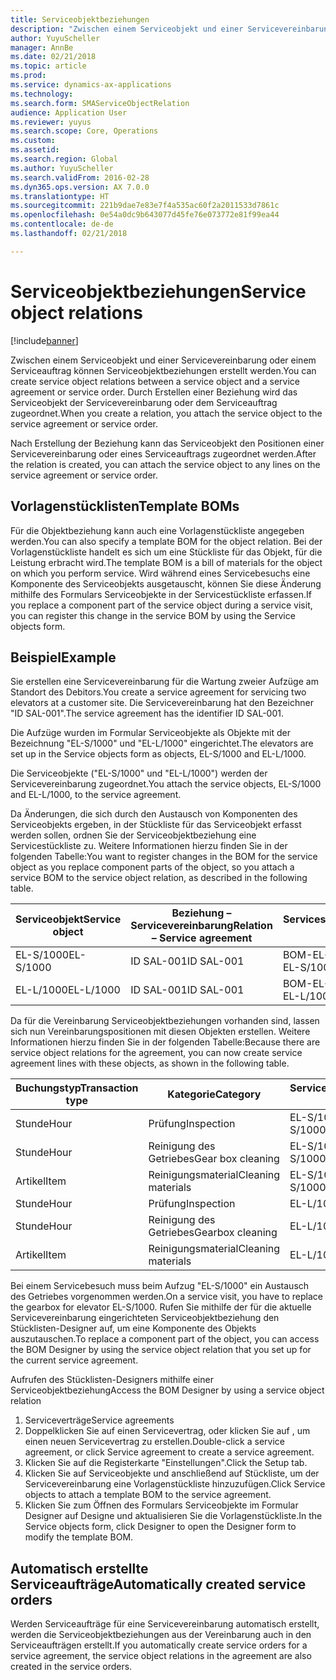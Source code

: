 ```yaml
---
title: Serviceobjektbeziehungen
description: "Zwischen einem Serviceobjekt und einer Servicevereinbarung oder einem Serviceauftrag können Serviceobjektbeziehungen erstellt werden."
author: YuyuScheller
manager: AnnBe
ms.date: 02/21/2018
ms.topic: article
ms.prod: 
ms.service: dynamics-ax-applications
ms.technology: 
ms.search.form: SMAServiceObjectRelation
audience: Application User
ms.reviewer: yuyus
ms.search.scope: Core, Operations
ms.custom: 
ms.assetid: 
ms.search.region: Global
ms.author: YuyuScheller
ms.search.validFrom: 2016-02-28
ms.dyn365.ops.version: AX 7.0.0
ms.translationtype: HT
ms.sourcegitcommit: 221b9dae7e83e7f4a535ac60f2a2011533d7861c
ms.openlocfilehash: 0e54a0dc9b643077d45fe76e073772e81f99ea44
ms.contentlocale: de-de
ms.lasthandoff: 02/21/2018

---
```


# <a name="service-object-relations"></a><span data-ttu-id="2e002-103">Serviceobjektbeziehungen</span><span class="sxs-lookup"><span data-stu-id="2e002-103">Service object relations</span></span> 

[!include[banner](../includes/banner.md)]



<span data-ttu-id="2e002-104">Zwischen einem Serviceobjekt und einer Servicevereinbarung oder einem Serviceauftrag können Serviceobjektbeziehungen erstellt werden.</span><span class="sxs-lookup"><span data-stu-id="2e002-104">You can create service object relations between a service object and a service agreement or service order.</span></span> <span data-ttu-id="2e002-105">Durch Erstellen einer Beziehung wird das Serviceobjekt der Servicevereinbarung oder dem Serviceauftrag zugeordnet.</span><span class="sxs-lookup"><span data-stu-id="2e002-105">When you create a relation, you attach the service object to the service agreement or service order.</span></span>

<span data-ttu-id="2e002-106">Nach Erstellung der Beziehung kann das Serviceobjekt den Positionen einer Servicevereinbarung oder eines Serviceauftrags zugeordnet werden.</span><span class="sxs-lookup"><span data-stu-id="2e002-106">After the relation is created, you can attach the service object to any lines on the service agreement or service order.</span></span>

## <a name="template-boms"></a><span data-ttu-id="2e002-107">Vorlagenstücklisten</span><span class="sxs-lookup"><span data-stu-id="2e002-107">Template BOMs</span></span>

<span data-ttu-id="2e002-108">Für die Objektbeziehung kann auch eine Vorlagenstückliste angegeben werden.</span><span class="sxs-lookup"><span data-stu-id="2e002-108">You can also specify a template BOM for the object relation.</span></span> <span data-ttu-id="2e002-109">Bei der Vorlagenstückliste handelt es sich um eine Stückliste für das Objekt, für die Leistung erbracht wird.</span><span class="sxs-lookup"><span data-stu-id="2e002-109">The template BOM is a bill of materials for the object on which you perform service.</span></span> <span data-ttu-id="2e002-110">Wird während eines Servicebesuchs eine Komponente des Serviceobjekts ausgetauscht, können Sie diese Änderung mithilfe des Formulars Serviceobjekte in der Servicestückliste erfassen.</span><span class="sxs-lookup"><span data-stu-id="2e002-110">If you replace a component part of the service object during a service visit, you can register this change in the service BOM by using the Service objects form.</span></span>

## <a name="example"></a><span data-ttu-id="2e002-111">Beispiel</span><span class="sxs-lookup"><span data-stu-id="2e002-111">Example</span></span>

<span data-ttu-id="2e002-112">Sie erstellen eine Servicevereinbarung für die Wartung zweier Aufzüge am Standort des Debitors.</span><span class="sxs-lookup"><span data-stu-id="2e002-112">You create a service agreement for servicing two elevators at a customer site.</span></span>
<span data-ttu-id="2e002-113">Die Servicevereinbarung hat den Bezeichner "ID SAL-001".</span><span class="sxs-lookup"><span data-stu-id="2e002-113">The service agreement has the identifier ID SAL-001.</span></span>

<span data-ttu-id="2e002-114">Die Aufzüge wurden im Formular Serviceobjekte als Objekte mit der Bezeichnung "EL-S/1000" und "EL-L/1000" eingerichtet.</span><span class="sxs-lookup"><span data-stu-id="2e002-114">The elevators are set up in the Service objects form as objects, EL-S/1000 and EL-L/1000.</span></span>

<span data-ttu-id="2e002-115">Die Serviceobjekte ("EL-S/1000" und "EL-L/1000") werden der Servicevereinbarung zugeordnet.</span><span class="sxs-lookup"><span data-stu-id="2e002-115">You attach the service objects, EL-S/1000 and EL-L/1000, to the service agreement.</span></span>

<span data-ttu-id="2e002-116">Da Änderungen, die sich durch den Austausch von Komponenten des Serviceobjekts ergeben, in der Stückliste für das Serviceobjekt erfasst werden sollen, ordnen Sie der Serviceobjektbeziehung eine Servicestückliste zu. Weitere Informationen hierzu finden Sie in der folgenden Tabelle:</span><span class="sxs-lookup"><span data-stu-id="2e002-116">You want to register changes in the BOM for the service object as you replace component parts of the object, so you attach a service BOM to the service object relation, as described in the following table.</span></span>

| <span data-ttu-id="2e002-117">Serviceobjekt</span><span class="sxs-lookup"><span data-stu-id="2e002-117">Service object</span></span> | <span data-ttu-id="2e002-118">Beziehung – Servicevereinbarung</span><span class="sxs-lookup"><span data-stu-id="2e002-118">Relation – Service agreement</span></span> | <span data-ttu-id="2e002-119">Servicestückliste</span><span class="sxs-lookup"><span data-stu-id="2e002-119">Service BOM</span></span>   |
|----------------|------------------------------|---------------|
| <span data-ttu-id="2e002-120">EL-S/1000</span><span class="sxs-lookup"><span data-stu-id="2e002-120">EL-S/1000</span></span>      | <span data-ttu-id="2e002-121">ID SAL-001</span><span class="sxs-lookup"><span data-stu-id="2e002-121">ID SAL-001</span></span>                   | <span data-ttu-id="2e002-122">BOM-EL-S/1000</span><span class="sxs-lookup"><span data-stu-id="2e002-122">BOM-EL-S/1000</span></span> |
| <span data-ttu-id="2e002-123">EL-L/1000</span><span class="sxs-lookup"><span data-stu-id="2e002-123">EL-L/1000</span></span>      | <span data-ttu-id="2e002-124">ID SAL-001</span><span class="sxs-lookup"><span data-stu-id="2e002-124">ID SAL-001</span></span>                   | <span data-ttu-id="2e002-125">BOM-EL-L/1000</span><span class="sxs-lookup"><span data-stu-id="2e002-125">BOM-EL-L/1000</span></span> |

<span data-ttu-id="2e002-126">Da für die Vereinbarung Serviceobjektbeziehungen vorhanden sind, lassen sich nun Vereinbarungspositionen mit diesen Objekten erstellen. Weitere Informationen hierzu finden Sie in der folgenden Tabelle:</span><span class="sxs-lookup"><span data-stu-id="2e002-126">Because there are service object relations for the agreement, you can now create service agreement lines with these objects, as shown in the following table.</span></span>

| <span data-ttu-id="2e002-127">Buchungstyp</span><span class="sxs-lookup"><span data-stu-id="2e002-127">Transaction type</span></span> | <span data-ttu-id="2e002-128">Kategorie</span><span class="sxs-lookup"><span data-stu-id="2e002-128">Category</span></span>           | <span data-ttu-id="2e002-129">Serviceobjekt</span><span class="sxs-lookup"><span data-stu-id="2e002-129">Service object</span></span> |
|------------------|--------------------|----------------|
| <span data-ttu-id="2e002-130">Stunde</span><span class="sxs-lookup"><span data-stu-id="2e002-130">Hour</span></span>             | <span data-ttu-id="2e002-131">Prüfung</span><span class="sxs-lookup"><span data-stu-id="2e002-131">Inspection</span></span>         | <span data-ttu-id="2e002-132">EL-S/1000</span><span class="sxs-lookup"><span data-stu-id="2e002-132">EL-S/1000</span></span>      |
| <span data-ttu-id="2e002-133">Stunde</span><span class="sxs-lookup"><span data-stu-id="2e002-133">Hour</span></span>             | <span data-ttu-id="2e002-134">Reinigung des Getriebes</span><span class="sxs-lookup"><span data-stu-id="2e002-134">Gear box cleaning</span></span>  | <span data-ttu-id="2e002-135">EL-S/1000</span><span class="sxs-lookup"><span data-stu-id="2e002-135">EL-S/1000</span></span>      |
| <span data-ttu-id="2e002-136">Artikel</span><span class="sxs-lookup"><span data-stu-id="2e002-136">Item</span></span>             | <span data-ttu-id="2e002-137">Reinigungsmaterial</span><span class="sxs-lookup"><span data-stu-id="2e002-137">Cleaning materials</span></span> | <span data-ttu-id="2e002-138">EL-S/1000</span><span class="sxs-lookup"><span data-stu-id="2e002-138">EL-S/1000</span></span>      |
| <span data-ttu-id="2e002-139">Stunde</span><span class="sxs-lookup"><span data-stu-id="2e002-139">Hour</span></span>             | <span data-ttu-id="2e002-140">Prüfung</span><span class="sxs-lookup"><span data-stu-id="2e002-140">Inspection</span></span>         | <span data-ttu-id="2e002-141">EL-L/1000</span><span class="sxs-lookup"><span data-stu-id="2e002-141">EL-L/1000</span></span>      |
| <span data-ttu-id="2e002-142">Stunde</span><span class="sxs-lookup"><span data-stu-id="2e002-142">Hour</span></span>             | <span data-ttu-id="2e002-143">Reinigung des Getriebes</span><span class="sxs-lookup"><span data-stu-id="2e002-143">Gearbox cleaning</span></span>   | <span data-ttu-id="2e002-144">EL-L/1000</span><span class="sxs-lookup"><span data-stu-id="2e002-144">EL-L/1000</span></span>      |
| <span data-ttu-id="2e002-145">Artikel</span><span class="sxs-lookup"><span data-stu-id="2e002-145">Item</span></span>             | <span data-ttu-id="2e002-146">Reinigungsmaterial</span><span class="sxs-lookup"><span data-stu-id="2e002-146">Cleaning materials</span></span> | <span data-ttu-id="2e002-147">EL-L/1000</span><span class="sxs-lookup"><span data-stu-id="2e002-147">EL-L/1000</span></span>      |

<span data-ttu-id="2e002-148">Bei einem Servicebesuch muss beim Aufzug "EL-S/1000" ein Austausch des Getriebes vorgenommen werden.</span><span class="sxs-lookup"><span data-stu-id="2e002-148">On a service visit, you have to replace the gearbox for elevator EL-S/1000.</span></span> <span data-ttu-id="2e002-149">Rufen Sie mithilfe der für die aktuelle Servicevereinbarung eingerichteten Serviceobjektbeziehung den Stücklisten-Designer auf, um eine Komponente des Objekts auszutauschen.</span><span class="sxs-lookup"><span data-stu-id="2e002-149">To replace a component part of the object, you can access the BOM Designer by using the service object relation that you set up for the current service agreement.</span></span>

<span data-ttu-id="2e002-150">Aufrufen des Stücklisten-Designers mithilfe einer Serviceobjektbeziehung</span><span class="sxs-lookup"><span data-stu-id="2e002-150">Access the BOM Designer by using a service object relation</span></span>

1. <span data-ttu-id="2e002-151">Serviceverträge</span><span class="sxs-lookup"><span data-stu-id="2e002-151">Service agreements</span></span>
2. <span data-ttu-id="2e002-152">Doppelklicken Sie auf einen Servicevertrag, oder klicken Sie auf , um einen neuen Servicevertrag zu erstellen.</span><span class="sxs-lookup"><span data-stu-id="2e002-152">Double-click a service agreement, or click Service agreement to create a service agreement.</span></span>
3. <span data-ttu-id="2e002-153">Klicken Sie auf die Registerkarte "Einstellungen".</span><span class="sxs-lookup"><span data-stu-id="2e002-153">Click the Setup tab.</span></span>
4. <span data-ttu-id="2e002-154">Klicken Sie auf Serviceobjekte und anschließend auf Stückliste, um der Servicevereinbarung eine Vorlagenstückliste hinzuzufügen.</span><span class="sxs-lookup"><span data-stu-id="2e002-154">Click Service objects to attach a template BOM to the service agreement.</span></span>
5. <span data-ttu-id="2e002-155">Klicken Sie zum Öffnen des Formulars Serviceobjekte im Formular Designer auf Designe und aktualisieren Sie die Vorlagenstückliste.</span><span class="sxs-lookup"><span data-stu-id="2e002-155">In the Service objects form, click Designer to open the Designer form to modify the template BOM.</span></span>

## <a name="automatically-created-service-orders"></a><span data-ttu-id="2e002-156">Automatisch erstellte Serviceaufträge</span><span class="sxs-lookup"><span data-stu-id="2e002-156">Automatically created service orders</span></span>

<span data-ttu-id="2e002-157">Werden Serviceaufträge für eine Servicevereinbarung automatisch erstellt, werden die Serviceobjektbeziehungen aus der Vereinbarung auch in den Serviceaufträgen erstellt.</span><span class="sxs-lookup"><span data-stu-id="2e002-157">If you automatically create service orders for a service agreement, the service object relations in the agreement are also created in the service orders.</span></span>


